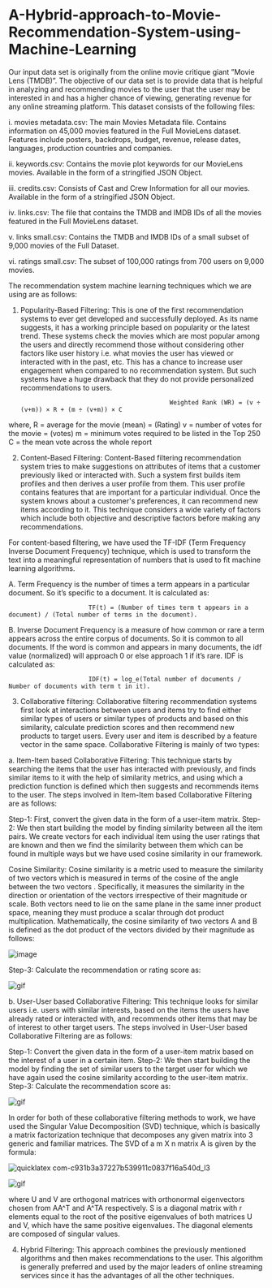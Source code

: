 # A-Hybrid-approach-to-Movie-Recommendation-System-using-Machine-Learning
Our input data set is originally from the online movie critique giant ”Movie Lens (TMDB)”. The objective of our data set is to provide data that is helpful in analyzing and recommending movies to the user that the user may be interested in and has a higher chance of viewing, generating revenue for any online streaming platform. This dataset consists of the following files:

i. movies metadata.csv: The main Movies Metadata file. Contains information on 45,000 movies featured in the Full MovieLens dataset. Features include posters, backdrops, budget, revenue, release dates, languages, production countries and companies.

ii. keywords.csv: Contains the movie plot keywords for our MovieLens movies. Available in the form of a stringified JSON Object.

iii. credits.csv: Consists of Cast and Crew Information for all our movies. Available in the form of a stringified JSON Object.

iv. links.csv: The file that contains the TMDB and IMDB IDs of all the movies featured in the Full MovieLens dataset.

v. links small.csv: Contains the TMDB and IMDB IDs of a small subset of 9,000 movies of the Full Dataset. 

vi. ratings small.csv: The subset of 100,000 ratings from 700 users on 9,000 movies. 

The recommendation system machine learning techniques which we are using are as follows:

1. Popularity-Based Filtering: This is one of the first recommendation systems to ever get developed and successfully deployed. As its name suggests, it has a working principle based on popularity or the latest trend. These systems check the movies which are most popular among the users and directly recommend those without considering other factors like user history i.e. what movies the user has viewed or interacted with in the past, etc. This has a chance to increase user engagement when compared to no recommendation system. But such systems have a huge drawback that they do not provide personalized recommendations to users.
                                                
                                                Weighted Rank (WR) = (v ÷ (v+m)) × R + (m ÷ (v+m)) × C
where,
R = average for the movie (mean) = (Rating)
v = number of votes for the movie = (votes)
m = minimum votes required to be listed in the Top 250
C = the mean vote across the whole report 

2.	Content-Based Filtering: Content-Based filtering recommendation system tries to make suggestions on attributes of items that a customer previously liked or interacted with. Such a system first builds item profiles and then derives a user profile from them. This user profile contains features that are important for a particular individual. Once the system knows about a customer's preferences, it can recommend new items according to it. This technique considers a wide variety of factors which include both objective and descriptive factors before making any recommendations. 

For content-based filtering, we have used the TF-IDF (Term Frequency Inverse Document Frequency) technique, which is used to transform the text into a meaningful representation of numbers that is used to fit machine learning algorithms.  

A. Term Frequency is the number of times a term appears in a particular document. So it’s specific to a document. It is calculated as:
                          
                          TF(t) = (Number of times term t appears in a document) / (Total number of terms in the document).

B. Inverse Document Frequency is a measure of how common or rare a term appears across the entire corpus of documents. So it is common to all documents. If the word is common and appears in many documents, the idf value (normalized) will approach 0 or else approach 1 if it’s rare. 
IDF is calculated as:  

                          IDF(t) = log_e(Total number of documents / Number of documents with term t in it).

3. Collaborative filtering: Collaborative filtering recommendation systems first look at interactions between users and items try to find either similar types of users or similar types of products and based on this similarity, calculate prediction scores and then recommend new products to target users. Every user and item is described by a feature vector in the same space. Collaborative Filtering is mainly of two types:

a. Item-Item based Collaborative Filtering: This technique starts by searching the items that the user has interacted with previously, and finds similar items to it with the help of similarity metrics, and using which a prediction function is defined which then suggests and recommends items to the user. The steps involved in Item-Item based Collaborative Filtering are as follows:

Step-1: First, convert the given data in the form of a user-item matrix.
Step-2: We then start building the model by finding similarity between all the item pairs. We create vectors for each individual item using the user ratings that are known and then we find the similarity between them which can be found in multiple ways but we have used cosine similarity in our framework.

Cosine Similarity: Cosine similarity is a metric used to measure the similarity of two vectors which is measured in terms of the cosine of the angle between the two vectors . Specifically, it measures the similarity in the direction or orientation of the vectors irrespective of their magnitude or scale. Both vectors need to lie on the same plane in the same inner product space, meaning they must produce a scalar through dot product multiplication. Mathematically, the cosine similarity of two vectors A and B is defined as the dot product of the vectors divided by their magnitude as follows:

![image](https://user-images.githubusercontent.com/88252622/230611729-1c1ba1ca-3ad7-4422-8ed5-4209187a1541.png)

Step-3: Calculate the recommendation or rating score as: 

![gif](https://user-images.githubusercontent.com/88252622/230612256-ce79d9f2-3bfa-48d5-ad1c-15d6f0e6657e.gif)

b. User-User based Collaborative Filtering: This technique looks for similar users i.e. users with similar interests, based on the items the users have already rated or interacted with, and recommends other items that may be of interest to other target users. The steps involved in User-User based Collaborative Filtering are as follows:

Step-1: Convert the given data in the form of a user-item matrix based on the interest of a user in a certain item.
Step-2: We then start building the model by finding the set of similar users to the target user for which we have again used the cosine similarity according to the user-item matrix. 
Step-3: Calculate the recommendation score as: 

![gif](https://user-images.githubusercontent.com/88252622/230612331-5ca87523-de59-4176-8b92-8abec0c31727.gif)

In order for both of these collaborative filtering methods to work, we have used the Singular Value Decomposition (SVD) technique, which is basically a matrix factorization technique that decomposes any given matrix into 3 generic and familiar matrices. The SVD of a m X n matrix A is given by the formula:

![quicklatex com-c931b3a37227b539911c0837f16a540d_l3](https://user-images.githubusercontent.com/88252622/230612896-1017a31e-4c34-491f-b0e5-6f925864936a.svg)

![gif](https://user-images.githubusercontent.com/88252622/230614256-005a5d9c-36af-4a41-abc4-31a84c4b545a.gif)

where U and V are orthogonal matrices with orthonormal eigenvectors chosen from  AA^T and A^TA respectively. S is a diagonal matrix with r elements equal to the root of the positive eigenvalues of both matrices U and V, which have the same positive eigenvalues. The diagonal elements are composed of singular values.


4. Hybrid Filtering: This approach combines the previously mentioned algorithms and then makes recommendations to the user. This algorithm is generally preferred and used by the major leaders of online streaming services since it has the advantages of all the other techniques.   
